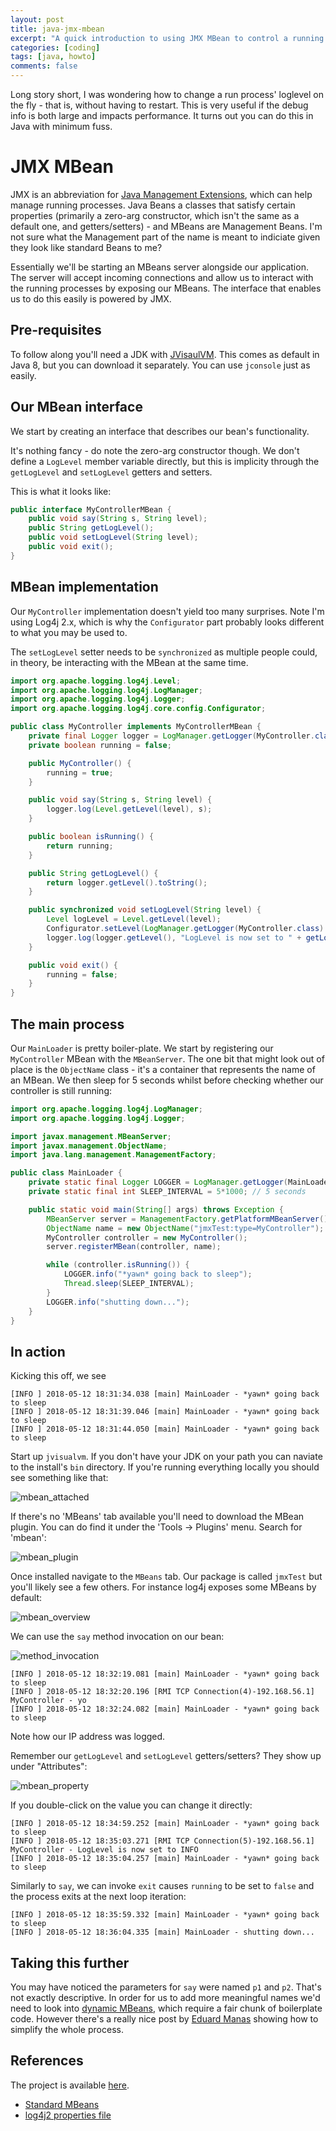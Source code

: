 ```yaml
---
layout: post
title: java-jmx-mbean
excerpt: "A quick introduction to using JMX MBean to control a running application"
categories: [coding]
tags: [java, howto]
comments: false
---
```


Long story short, I was wondering how to change a run process' loglevel on the fly - that is, without having to restart. This is very useful if the debug info is both large and impacts performance. It turns out you can do this in Java with minimum fuss.

# JMX MBean

JMX is an abbreviation for [Java Management Extensions](https://en.wikipedia.org/wiki/Java_Management_Extensions), which can help manage running processes. Java Beans a classes that satisfy certain properties (primarily a zero-arg constructor, which isn't the same as a default one, and getters/setters) - and MBeans are Management Beans. I'm not sure what the Management part of the name is meant to indiciate given they look like standard Beans to me?

Essentially we'll be starting an MBeans server alongside our application. The server will accept incoming connections and allow us to interact with the running processes by exposing our MBeans. The interface that enables us to do this easily is powered by JMX.

## Pre-requisites

To follow along you'll need a JDK with [JVisaulVM](https://visualvm.github.io). This comes as default in Java 8, but you can download it separately. You can use `jconsole` just as easily.

## Our MBean interface

We start by creating an interface that describes our bean's functionality.

It's nothing fancy - do note the zero-arg constructor though. We don't define a `LogLevel` member variable directly, but this is implicity through the `getLogLevel` and `setLogLevel` getters and setters.


This is what it looks like:

~~~ java
public interface MyControllerMBean {
    public void say(String s, String level);
    public String getLogLevel();
    public void setLogLevel(String level);
    public void exit();
}
~~~

## MBean implementation

Our `MyController` implementation doesn't yield too many surprises. Note I'm using Log4j 2.x, which is why the `Configurator` part probably looks different to what you may be used to.

The `setLogLevel` setter needs to be `synchronized` as multiple people could, in theory, be interacting with the MBean at the same time.

~~~ java
import org.apache.logging.log4j.Level;
import org.apache.logging.log4j.LogManager;
import org.apache.logging.log4j.Logger;
import org.apache.logging.log4j.core.config.Configurator;

public class MyController implements MyControllerMBean {
    private final Logger logger = LogManager.getLogger(MyController.class);
    private boolean running = false;

    public MyController() {
        running = true;
    }

    public void say(String s, String level) {
        logger.log(Level.getLevel(level), s);
    }

    public boolean isRunning() {
        return running;
    }

    public String getLogLevel() {
        return logger.getLevel().toString();
    }

    public synchronized void setLogLevel(String level) {
        Level logLevel = Level.getLevel(level);
        Configurator.setLevel(LogManager.getLogger(MyController.class).getName(), logLevel);
        logger.log(logger.getLevel(), "LogLevel is now set to " + getLogLevel().toString());
    }

    public void exit() {
        running = false;
    }
}
~~~

## The main process

Our `MainLoader` is pretty boiler-plate. We start by registering our `MyController` MBean with the `MBeanServer`. The one bit that might look out of place is the `ObjectName` class - it's a container that represents the name of an MBean. We then sleep for 5 seconds whilst before checking whether our controller is still running:

~~~ java
import org.apache.logging.log4j.LogManager;
import org.apache.logging.log4j.Logger;

import javax.management.MBeanServer;
import javax.management.ObjectName;
import java.lang.management.ManagementFactory;

public class MainLoader {
    private static final Logger LOGGER = LogManager.getLogger(MainLoader.class);
    private static final int SLEEP_INTERVAL = 5*1000; // 5 seconds

    public static void main(String[] args) throws Exception {
        MBeanServer server = ManagementFactory.getPlatformMBeanServer();
        ObjectName name = new ObjectName("jmxTest:type=MyController");
        MyController controller = new MyController();
        server.registerMBean(controller, name);

        while (controller.isRunning()) {
            LOGGER.info("*yawn* going back to sleep");
            Thread.sleep(SLEEP_INTERVAL);
        }
        LOGGER.info("shutting down...");
    }
}
~~~

## In action

Kicking this off, we see

~~~ shell
[INFO ] 2018-05-12 18:31:34.038 [main] MainLoader - *yawn* going back to sleep
[INFO ] 2018-05-12 18:31:39.046 [main] MainLoader - *yawn* going back to sleep
[INFO ] 2018-05-12 18:31:44.050 [main] MainLoader - *yawn* going back to sleep
~~~

Start up `jvisualvm`. If you don't have your JDK on your path you can naviate to the install's `bin` directory. If you're running everything locally you should see something like that:

![mbean_attached](../../img/jmx_mbean/jvisualvm_mbean_attached.png)

If there's no 'MBeans' tab available you'll need to download the MBean plugin. You can do find it under the 'Tools -> Plugins' menu. Search for 'mbean':

![mbean_plugin](../../img/jmx_mbean/jvisualvm_mbean_plugin.png)

Once installed navigate to the `MBeans` tab. Our package is called `jmxTest` but you'll likely see a few others. For instance log4j exposes some MBeans by default:

![mbean_overview](../../img/jmx_mbean/jvisualvm_mbean_overview.png)


We can use the `say` method invocation on our bean:

![method_invocation](../../img/jmx_mbean/jvisualvm_method_invocation.png)

~~~ shell
[INFO ] 2018-05-12 18:32:19.081 [main] MainLoader - *yawn* going back to sleep
[INFO ] 2018-05-12 18:32:20.196 [RMI TCP Connection(4)-192.168.56.1] MyController - yo
[INFO ] 2018-05-12 18:32:24.082 [main] MainLoader - *yawn* going back to sleep
~~~

Note how our IP address was logged.

Remember our `getLogLevel` and `setLogLevel` getters/setters? They show up under "Attributes":

![mbean_property](../../img/jmx_mbean/jvisualvm_mbean_property.png)

If you double-click on the value you can change it directly:

~~~ shell
[INFO ] 2018-05-12 18:34:59.252 [main] MainLoader - *yawn* going back to sleep
[INFO ] 2018-05-12 18:35:03.271 [RMI TCP Connection(5)-192.168.56.1] MyController - LogLevel is now set to INFO
[INFO ] 2018-05-12 18:35:04.257 [main] MainLoader - *yawn* going back to sleep
~~~

Similarly to `say`, we can invoke `exit` causes `running` to be set to `false` and the process exits at the next loop iteration:

~~~ shell
[INFO ] 2018-05-12 18:35:59.332 [main] MainLoader - *yawn* going back to sleep
[INFO ] 2018-05-12 18:36:04.335 [main] MainLoader - shutting down...
~~~

## Taking this further

You may have noticed the parameters for `say` were named `p1` and `p2`. That's not exactly descriptive. In order for us to add more meaningful names we'd need to look into [dynamic MBeans](https://docs.oracle.com/cd/E19206-01/816-4178/6madjde4l/index.html), which require a fair chunk of boilerplate code. However there's a really nice post by [Eduard Manas](http://actimem.com/java/jmx-annotations/) showing how to simplify the whole process.

## References

The project is available [here](https://github.com/axiomiety/crashburn/tree/master/jmxTest).

* [Standard MBeans](https://docs.oracle.com/javase/tutorial/jmx/mbeans/standard.html)
* [log4j2 properties file](https://dzone.com/articles/log4j-2-configuration-using-properties-file)
